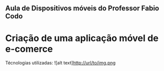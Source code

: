 ## Aula de Dispositivos móveis do Professor Fabio Codo
# Criação de uma aplicação móvel de e-comerce

Técnologias utilizadas: ![alt text][http://url/to/img.png](https://upload.wikimedia.org/wikipedia/commons/thumb/f/f5/Typescript.svg/1200px-Typescript.svg.png)
